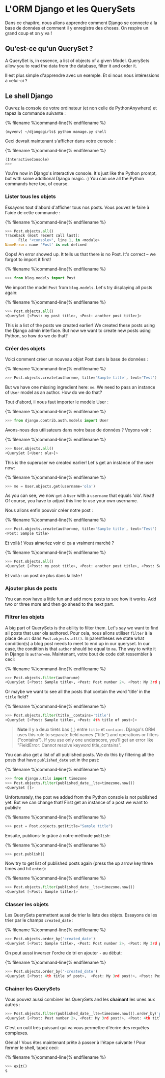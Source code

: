 # L'ORM Django et les QuerySets

Dans ce chapitre, nous allons apprendre comment Django se connecte à la base de données et comment il y enregistre des choses. On respire un grand coup et on y va !

## Qu'est-ce qu'un QuerySet ?

A QuerySet is, in essence, a list of objects of a given Model. QuerySets allow you to read the data from the database, filter it and order it.

Il est plus simple d'apprendre avec un exemple. Et si nous nous intéressions à celui-ci ?

## Le shell Django

Ouvrez la console de votre ordinateur (et non celle de PythonAnywhere) et tapez la commande suivante :

{% filename %}command-line{% endfilename %}

    (myvenv) ~/djangogirls$ python manage.py shell
    

Ceci devrait maintenant s'afficher dans votre console :

{% filename %}command-line{% endfilename %}

```python
(InteractiveConsole)
>>>
```

You're now in Django's interactive console. It's just like the Python prompt, but with some additional Django magic. :) You can use all the Python commands here too, of course.

### Lister tous les objets

Essayons tout d'abord d'afficher tous nos posts. Vous pouvez le faire à l'aide de cette commande :

{% filename %}command-line{% endfilename %}

```python
>>> Post.objects.all()
Traceback (most recent call last):
      File "<console>", line 1, in <module>
NameError: name 'Post' is not defined
```

Oops! An error showed up. It tells us that there is no Post. It's correct – we forgot to import it first!

{% filename %}command-line{% endfilename %}

```python
>>> from blog.models import Post
```

We import the model `Post` from `blog.models`. Let's try displaying all posts again:

{% filename %}command-line{% endfilename %}

```python
>>> Post.objects.all()
<QuerySet [<Post: my post title>, <Post: another post title>]>
```

This is a list of the posts we created earlier! We created these posts using the Django admin interface. But now we want to create new posts using Python, so how do we do that?

### Créer des objets

Voici comment créer un nouveau objet Post dans la base de données :

{% filename %}command-line{% endfilename %}

```python
>>> Post.objects.create(author=me, title='Sample title', text='Test')
```

But we have one missing ingredient here: `me`. We need to pass an instance of `User` model as an author. How do we do that?

Tout d'abord, il nous faut importer le modèle User :

{% filename %}command-line{% endfilename %}

```python
>>> from django.contrib.auth.models import User
```

Avons-nous des utilisateurs dans notre base de données ? Voyons voir :

{% filename %}command-line{% endfilename %}

```python
>>> User.objects.all()
<QuerySet [<User: ola>]>
```

This is the superuser we created earlier! Let's get an instance of the user now:

{% filename %}command-line{% endfilename %}

```python
>>> me = User.objects.get(username='ola')
```

As you can see, we now `get` a `User` with a `username` that equals 'ola'. Neat! Of course, you have to adjust this line to use your own username.

Nous allons enfin pouvoir créer notre post :

{% filename %}command-line{% endfilename %}

```python
>>> Post.objects.create(author=me, title='Sample title', text='Test')
<Post: Sample title>
```

Et voilà ! Vous aimeriez voir ci ça a vraiment marché ?

{% filename %}command-line{% endfilename %}

```python
>>> Post.objects.all()
<QuerySet [<Post: my post title>, <Post: another post title>, <Post: Sample title>]>
```

Et voilà : un post de plus dans la liste !

### Ajouter plus de posts

You can now have a little fun and add more posts to see how it works. Add two or three more and then go ahead to the next part.

### Filtrer les objets

A big part of QuerySets is the ability to filter them. Let's say we want to find all posts that user ola authored. Pour cela, nous allons utiliser `filter` à la place de `all` dans `Post.objects.all()`. In parentheses we state what condition(s) a blog post needs to meet to end up in our queryset. In our case, the condition is that `author` should be equal to `me`. The way to write it in Django is `author=me`. Maintenant, votre bout de code doit ressembler à ceci:

{% filename %}command-line{% endfilename %}

```python
>>> Post.objects.filter(author=me)
<QuerySet [<Post: Sample title>, <Post: Post number 2>, <Post: My 3rd post!>, <Post: 4th title of post>]>
```

Or maybe we want to see all the posts that contain the word 'title' in the `title` field?

{% filename %}command-line{% endfilename %}

```python
>>> Post.objects.filter(title__contains='title')
<QuerySet [<Post: Sample title>, <Post: 4th title of post>]>
```

> **Note** Il y a deux tirets bas (`_`) entre `title` et `contains`. Django's ORM uses this rule to separate field names ("title") and operations or filters ("contains"). If you use only one underscore, you'll get an error like "FieldError: Cannot resolve keyword title_contains".

You can also get a list of all published posts. We do this by filtering all the posts that have `published_date` set in the past:

{% filename %}command-line{% endfilename %}

```python
>>> from django.utils import timezone
>>> Post.objects.filter(published_date__lte=timezone.now())
<QuerySet []>
```

Unfortunately, the post we added from the Python console is not published yet. But we can change that! First get an instance of a post we want to publish:

{% filename %}command-line{% endfilename %}

```python
>>> post = Post.objects.get(title="Sample title")
```

Ensuite, publions-le grâce à notre méthode `publish`:

{% filename %}command-line{% endfilename %}

```python
>>> post.publish()
```

Now try to get list of published posts again (press the up arrow key three times and hit `enter`):

{% filename %}command-line{% endfilename %}

```python
>>> Post.objects.filter(published_date__lte=timezone.now())
<QuerySet [<Post: Sample title>]>
```

### Classer les objets

Les QuerySets permettent aussi de trier la liste des objets. Essayons de les trier par le champs `created_date` :

{% filename %}command-line{% endfilename %}

```python
>>> Post.objects.order_by('created_date')
<QuerySet [<Post: Sample title>, <Post: Post number 2>, <Post: My 3rd post!>, <Post: 4th title of post>]>
```

On peut aussi inverser l'ordre de tri en ajouter `-` au début:

{% filename %}command-line{% endfilename %}

```python
>>> Post.objects.order_by('-created_date')
<QuerySet [<Post: 4th title of post>,  <Post: My 3rd post!>, <Post: Post number 2>, <Post: Sample title>]>
```

### Chainer les QuerySets

Vous pouvez aussi combiner les QuerySets and les **chainant** les unes aux autres :

```python
>>> Post.objects.filter(published_date__lte=timezone.now()).order_by('published_date')
<QuerySet [<Post: Post number 2>, <Post: My 3rd post!>, <Post: 4th title of post>, <Post: Sample title>]>
```

C'est un outil très puissant qui va vous permettre d'écrire des requêtes complexes.

Génial ! Vous êtes maintenant prête à passer à l'étape suivante ! Pour fermer le shell, tapez ceci:

{% filename %}command-line{% endfilename %}

```python
>>> exit()
$
```